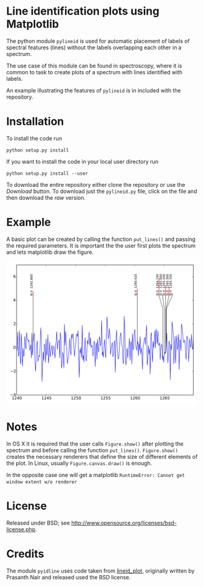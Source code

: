 Line identification plots using Matplotlib
==========================================

The python module `pylineid` is used for automatic placement of labels
of spectral features (lines) without the labels overlapping each other
in a spectrum.

The use case of this module can be found in spectroscopy, where it is 
common to task to create plots of a spectrum with lines identified with
labels.

An example illustrating the features of `pylineid` is in included
with the repository.

Installation
============

To install the code run

```
python setup.py install
```
  
If you want to install the code in your local user directory run

```
python setup.py install --user
```

To download the entire repository either clone the repository or use
the *Download* button. To download just the `pylineid.py` file,
click on the file and then download the *raw* version.

Example
=======

A basic plot can be created by calling the function `put_lines()` and
passing the required parameters. It is important the the user first
plots the spectrum and lets matplotlib draw the figure.

![Example plot](https://github.com/naumruso/pylineid/blob/master/pylineid_example.png)

Notes
=====

In OS X it is required that the user calls `Figure.show()` after plotting
the spectrum and before calling the function `put_lines()`. `Figure.show()`
creates the necessary renderers that define the size of different elements
of the plot. In Linux, usually `Figure.canvas.draw()` is enough.

In the opposite case one will get a matplotlib `RuntimeError: Cannot get window extent w/o renderer`

License
=======

Released under BSD; see http://www.opensource.org/licenses/bsd-license.php.

Credits
=======

The module `pyidline` uses code taken from [lineid_plot](https://github.com/phn/lineid_plot), originally
written by Prasanth Nair and released used the BSD license.
